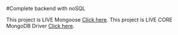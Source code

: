 #Complete backend  with noSQL 

This project is LIVE Mongoose  [Click here](https://nosql-api-ecom.herokuapp.com/).
This project is LIVE CORE MongoDB Driver [Click here](https://tester-mongo-api.herokuapp.com/).

